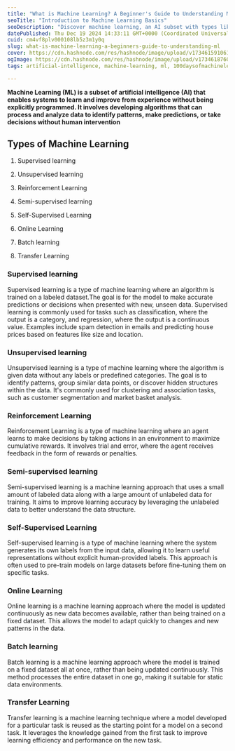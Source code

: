 ```yaml
---
title: "What is Machine Learning? A Beginner's Guide to Understanding ML"
seoTitle: "Introduction to Machine Learning Basics"
seoDescription: "Discover machine learning, an AI subset with types like supervised, unsupervised, and reinforcement learning, for predictive analytics"
datePublished: Thu Dec 19 2024 14:33:11 GMT+0000 (Coordinated Universal Time)
cuid: cm4vf8plv000108lb5z3m1y0q
slug: what-is-machine-learning-a-beginners-guide-to-understanding-ml
cover: https://cdn.hashnode.com/res/hashnode/image/upload/v1734615910619/c04c8c6a-016e-4d4a-b45c-1f70a3695a6e.jpeg
ogImage: https://cdn.hashnode.com/res/hashnode/image/upload/v1734618760676/898a0138-8961-4d71-aa08-7463c8fc5296.jpeg
tags: artificial-intelligence, machine-learning, ml, 100daysofmachinelearning

---
```


**Machine Learning (ML) is a subset of artificial intelligence (AI) that enables systems to learn and improve from experience without being explicitly programmed. It involves developing algorithms that can process and analyze data to identify patterns, make predictions, or take decisions without human intervention**

## **Types of Machine Learning**

1. Supervised learning
    
2. Unsupervised learning
    
3. Reinforcement Learning
    
4. Semi-supervised learning
    
5. Self-Supervised Learning
    
6. Online Learning
    
7. Batch learning
    
8. Transfer Learning
    

### Supervised learning

Supervised learning is a type of machine learning where an algorithm is trained on a labeled dataset.The goal is for the model to make accurate predictions or decisions when presented with new, unseen data. Supervised learning is commonly used for tasks such as classification, where the output is a category, and regression, where the output is a continuous value. Examples include spam detection in emails and predicting house prices based on features like size and location.

### Unsupervised learning

Unsupervised learning is a type of machine learning where the algorithm is given data without any labels or predefined categories. The goal is to identify patterns, group similar data points, or discover hidden structures within the data. It's commonly used for clustering and association tasks, such as customer segmentation and market basket analysis.

### Reinforcement Learning

Reinforcement Learning is a type of machine learning where an agent learns to make decisions by taking actions in an environment to maximize cumulative rewards. It involves trial and error, where the agent receives feedback in the form of rewards or penalties.

### Semi-supervised learning

Semi-supervised learning is a machine learning approach that uses a small amount of labeled data along with a large amount of unlabeled data for training. It aims to improve learning accuracy by leveraging the unlabeled data to better understand the data structure.

### Self-Supervised Learning

Self-supervised learning is a type of machine learning where the system generates its own labels from the input data, allowing it to learn useful representations without explicit human-provided labels. This approach is often used to pre-train models on large datasets before fine-tuning them on specific tasks.

### Online Learning

Online learning is a machine learning approach where the model is updated continuously as new data becomes available, rather than being trained on a fixed dataset. This allows the model to adapt quickly to changes and new patterns in the data.

### Batch learning

Batch learning is a machine learning approach where the model is trained on a fixed dataset all at once, rather than being updated continuously. This method processes the entire dataset in one go, making it suitable for static data environments.

### Transfer Learning

Transfer learning is a machine learning technique where a model developed for a particular task is reused as the starting point for a model on a second task. It leverages the knowledge gained from the first task to improve learning efficiency and performance on the new task.